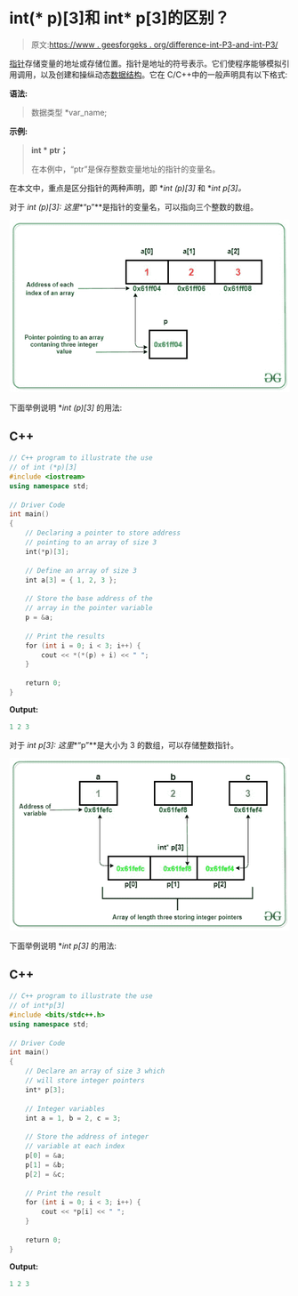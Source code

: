 # int(* p)[3]和 int* p[3]的区别？

> 原文:[https://www . geesforgeks . org/difference-int-P3-and-int-P3/](https://www.geeksforgeeks.org/difference-between-int-p3-and-int-p3/)

[指针](https://www.geeksforgeeks.org/pointers-in-c-and-c-set-1-introduction-arithmetic-and-array/)存储变量的地址或存储位置。指针是地址的符号表示。它们使程序能够模拟引用调用，以及创建和操纵动态[数据结构](https://www.geeksforgeeks.org/data-structures/)。它在 C/C++中的一般声明具有以下格式:

**语法:**

> 数据类型 *var_name;

**示例:**

> **int * ptr；**
> 
> 在本例中，“ptr”是保存整数变量地址的指针的变量名。

在本文中，重点是区分指针的两种声明，即 **int (*p)[3]** 和 **int *p[3]。**

对于 **int (*p)[3]:** 这里**“p”**是指针的变量名，可以指向三个整数的数组。

[![](img/146caf16047106b7893d204302a50962.png)](https://media.geeksforgeeks.org/wp-content/uploads/20201123001107/gfg2.jpg)

下面举例说明 **int (*p)[3]** 的用法:

## C++

```cpp
// C++ program to illustrate the use
// of int (*p)[3]
#include <iostream>
using namespace std;

// Driver Code
int main()
{
    // Declaring a pointer to store address
    // pointing to an array of size 3
    int(*p)[3];

    // Define an array of size 3
    int a[3] = { 1, 2, 3 };

    // Store the base address of the
    // array in the pointer variable
    p = &a;

    // Print the results
    for (int i = 0; i < 3; i++) {
        cout << *(*(p) + i) << " ";
    }

    return 0;
}
```

**Output:**

```cpp
1 2 3

```

对于 **int *p[3]:** 这里**“p”**是大小为 3 的数组，可以存储整数指针。

[![](img/265676d1c2e5004c198b301e40ee5d51.png)](https://media.geeksforgeeks.org/wp-content/uploads/20201123001106/gfg11.jpg)

下面举例说明 **int *p[3]** 的用法:

## C++

```cpp
// C++ program to illustrate the use
// of int*p[3]
#include <bits/stdc++.h>
using namespace std;

// Driver Code
int main()
{
    // Declare an array of size 3 which
    // will store integer pointers
    int* p[3];

    // Integer variables
    int a = 1, b = 2, c = 3;

    // Store the address of integer
    // variable at each index
    p[0] = &a;
    p[1] = &b;
    p[2] = &c;

    // Print the result
    for (int i = 0; i < 3; i++) {
        cout << *p[i] << " ";
    }

    return 0;
}
```

**Output:**

```cpp
1 2 3

```